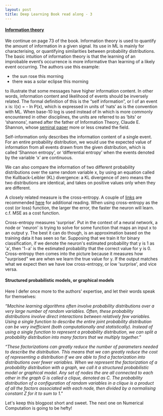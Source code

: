 ```yaml
---
layout: post
title: Deep Learning Book read along - 3
---
```


#### [Information theory](http://www.deeplearningbook.org/contents/prob.html)

We continue on page 73 of the book. Information theory is used to quantify the amount of information in a given signal. Its use in ML is mainly for characterising, or quantifying similarities between probability distributions. The basic intuition of information theory is that the learning of an improbable event’s occurrence is more informative than learning of a likely event occurring. The authors use this example:

- the sun rose this morning
- there was a solar eclipse this morning

to illustrate that some messages have higher information content. In other words, information content and likelihood of events should be inversely related. The formal definition of this is the “self information”, or I of an event x is: I(x) = - ln P(x), which is expressed in units of ‘nats’ as is the convention with ML. When base-10 log is used instead of ln which is more commonly encountered in other disciplines, the units are referred to as ‘bits' or ‘shannons’, named after the father of Information Theory, Claude E. Shannon, whose [seminal paper](http://worrydream.com/refs/Shannon%20-%20A%20Mathematical%20Theory%20of%20Communication.pdf) more or less created the field.

Self-information only describes the information content of a single event. For an entire probability distribution, we would use the expected value of information from all events drawn from the given distribution, which is called ‘Shannon entropy’, or ‘differential entropy’ when the events denoted by the variable ‘x’ are continuous.

We can also compare the information of two different probability distributions over the same random variable x, by using an equation called the Kullback-Leibler (KL) divergence: a KL divergence of zero means the two distributions are identical, and takes on positive values only when they are different.

A closely related measure is the cross-entropy. A couple of [links](http://neuralnetworksanddeeplearning.com/chap3.html#introducing_the_cross-entropy_cost_function) are recommended [here](http://peterroelants.github.io/posts/neural_network_implementation_intermezzo02/) for additional reading. When using cross-entropy as the cost (or loss) function, the larger the error, the faster the neuron will learn. c.f. MSE as a cost function.

Cross-entropy measures 'surprise'. Put in the context of a neural network, a node or 'neuron' is trying to solve for some function that maps an input x to an output y. The best it can do though, is an approximation based on the training data it has seen so far. Supposing that we train it for binary classification, if we denote the neuron's estimated probability that y is 1 as 'a', then '1−a' is the estimated probability that the correct value for y is 0. Cross-entropy then comes into the picture because it measures how "surprised" we are when we learn the true value for y. If the output matches what we expect then we have low cross-entropy, or low 'surprise', and vice versa.

#### Structured probabilistic models, or graphical models

Here I defer once more to the authors' expertise, and let their words speak for themselves:

*“Machine learning algorithms often involve probability distributions over a very large number of random variables. Often, these probability distributions involve direct interactions between relatively few variables. Using a single function to describe the entire joint probability distribution can be very inefficient (both computationally and statistically). Instead of using a single function to represent a probability distribution, we can split a probability distribution into many factors that we multiply together.”*

*“These factorizations can greatly reduce the number of parameters needed to describe the distribution. This means that we can greatly reduce the cost of representing a distribution if we are able to find a factorization into distributions over fewer variables. When we represent the factorization of a probability distribution with a graph, we call it a structured probabilistic model or graphical model. Any set of nodes the are all connected to each other in the graph G is called a clique, denoted as C. The probability distribution of a configuration of random variables in a clique is a product of all the factors associated with each node, then divided by a normalising constant Z for it to sum to 1."*

Let's keep this blogpost short and sweet. The next one on Numerical Computation is going to be hefty!
